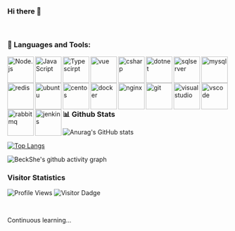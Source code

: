 <!-- 1. github主页欢迎，以及个人情况简略介绍 -->

### Hi there 👋

<!-- 
**BeckShe/BeckShe** is a ✨ _special_ ✨ repository because its `README.md` (this file) appears on your GitHub profile.

Here are some ideas to get you started:

- 🔭 I’m currently working on ...
- 🌱 I’m currently learning ...
- 👯 I’m looking to collaborate on ...
- 🤔 I’m looking for help with ...
- 💬 Ask me about ...
- 📫 How to reach me: ...
- 😄 Pronouns: ...
- ⚡ Fun fact: ... -->

<br/>

<!-- 2. 技能点和使用工具 -->

### 🔨 Languages and Tools: 
<!--  前端  -->

<!-- NodejS -->
<a href="https://nodejs.org" target="_blank"><img align="left" alt="Node.js" height ="60px" src="https://api.iconify.design/logos:nodejs-icon-alt.svg"></a>
<!-- JavaScript -->
<a href="https://developer.mozilla.org/en-US/docs/Web/JavaScript" target="_blank"> <img align="left" alt="JavaScript" height ="60px"  src="https://api.iconify.design/devicon:javascript.svg"> </a>
<!-- TypeScript -->
<a href="https://www.typescriptlang.org/" target="_blank"><img align="left" alt="Typescirpt" height ="60px" src="https://api.iconify.design/devicon:typescript.svg"></a>
<!-- VuejS -->
<a href="https://vuejs.org/" target="_blank"> <img align="left" alt="vue" height ="60px" src="https://api.iconify.design/devicon:vuejs.svg"></a>
<!-- ReactJS -->
<!-- <a href="https://reactjs.org/" target="_blank"> <img align="left" alt="React" height ="60px" src="https://api.iconify.design/devicon:react.svg"></a> -->

<!--  后端  -->

<!-- Java -->
<!-- <a href="https://www.java.com" target="_blank"><img align="left" alt="Java" height ="60px" src="https://api.iconify.design/devicon:java.svg"></a> -->
<!-- C++ -->
<!--<a href="https://cplusplus.com/" target="_blank"><img align="left" alt="c++" height ="60px" src="https://api.iconify.design/devicon:cplusplus.svg"></a> -->
<!-- Python -->
<!-- <a href="https://www.python.org" target="_blank"><img align="left" alt="Python" height ="60px" src="https://api.iconify.design/devicon:python.svg"></a> -->
<!-- C# -->
 <a href="https://learn.microsoft.com/zh-cn/dotnet/csharp/" target="_blank"><img align="left" alt="csharp" height ="60px" src="https://api.iconify.design/devicon:csharp.svg"></a> 
 <!-- .NET -->
 <a href="https://dotnet.microsoft.com/zh-cn/" target="_blank"><img align="left" alt="dotnet" height ="60px" src="https://api.iconify.design/devicon:dotnetcore.svg"></a> 

<!--  数据库  -->
 
 <!-- SqlServer -->
 <a href="https://learn.microsoft.com/zh-cn/sql/sql-server/?view=sql-server-ver16" target="_blank"> <img align="left" src="https://api.iconify.design/devicon:microsoftsqlserver.svg" alt="sqlserver" height="60px"/> </a> 
<!-- SqLite -->
<!-- <a href="https://sqlite.readdevdocs.com/" target="_blank"> <img align="left" src="https://api.iconify.design/devicon:sqlite.svg" alt="sqlite" height="60px"/> </a> -->
<!-- MYSQL -->
<a href="https://www.mysql.com/" target="_blank"> <img align="left" src="https://api.iconify.design/devicon:mysql.svg" alt="mysql" height="60px"/> </a> 
<!-- Redis -->
<a href="https://redis.io/" target="_blank"> <img align="left" src="https://api.iconify.design/devicon:redis.svg" alt="redis" height="60px"/> </a> 

<!-- linux.. -->
<!-- linux -->
<!-- <a href="https://www.linux.org/" target="_blank"> <img align="left" alt="linux" height ="60px" src="https://api.iconify.design/devicon:linux.svg"></a> -->
<!-- ubuntu  -->
<a href="https://www.jenkins.io/" target="_blank"> <img src="https://api.iconify.design/devicon:ubuntu.svg" align="left" alt="ubuntu" height='60px'/> </a>
<!-- centos -->
<a href="https://www.centos.org/" target="_blank"> <img align="left" alt="centos" height ="60px" src="https://api.iconify.design/devicon:centos.svg"></a>
<!-- Docker -->
<a href="https://www.docker.com/" target="_blank"> <img align="left" alt="docker" height ="60px" src="https://api.iconify.design/devicon:docker.svg"></a>
<!-- Tensorflow -->
<!-- <a href="https://www.tensorflow.org" target="_blank"> <img align="left" src="https://api.iconify.design/devicon:tensorflow.svg" alt="tensorflow" height="60px"/> </a> -->

<!-- web服务器,服务器..>
<!-- Nginx -->
<a href="https://nginx.org/" target="_blank"> <img src="https://api.iconify.design/devicon:nginx.svg" align="left" alt="nginx" height='60px'/> </a>


<!-- 工具 -->

<!-- Git -->
<a href="https://git-scm.com/" target="_blank"> <img src="https://api.iconify.design/devicon:git.svg" align="left" alt="git" height='60px'/> </a>
<!-- visualstudio  -->
<a href="https://visualstudio.microsoft.com/zh-hans/vs/" target="_blank"> <img src="https://api.iconify.design/devicon:visualstudio.svg" align="left" alt="visualstudio" height='60px'/> </a>
<!-- vscode  -->
<a href="https://code.visualstudio.com/" target="_blank"> <img src="https://api.iconify.design/devicon:vscode.svg" align="left" alt="vscode" height='60px'/> </a>
<!-- rabbitmq  -->
<a href="https://code.visualstudio.com/" target="_blank"> <img src="https://api.iconify.design/devicon:rabbitmq.svg" align="left" alt="rabbitmq" height='60px'/> </a>
<!-- jenkins  -->
<a href="https://www.jenkins.io/" target="_blank"> <img src="https://api.iconify.design/devicon:jenkins.svg" align="left" alt="jenkins" height='60px'/> </a>

<!-- Figma -->
<!-- <a href="https://www.figma.com/" target="_blank"> <img src="https://api.iconify.design/devicon:figma.svg" alt="figma" height='60px'/> </a> -->


<br/><br/><br/><br/><br/>
<!-- <hr/> -->

<!-- 3. Github上的提交记录统计、平台活跃记录统计和个人所有仓库中使用的各类编程语言的统计 -->

### 📊 Github Stats

![Anurag's GitHub stats](https://github-readme-stats.vercel.app/api?username=BeckShe&show_icons=true&theme=dark)

<!-- [![Top Langs](https://github-readme-stats.vercel.app/api/top-langs/?username=BeckShe)](https://github.com/anuraghazra/github-readme-stats) -->
[![Top Langs](https://github-readme-stats.vercel.app/api/top-langs/?username=BeckShe&layout=compact&theme=dark)](https://github.com/anuraghazra/github-readme-stats)

<!-- [![Ashutosh's github activity graph](https://activity-graph.herokuapp.com/graph?username=BeckShe)](https://github.com/BeckShe/github-readme-activity-graph) -->
<!-- ![BeckShe's github activity graph](https://activity-graph.herokuapp.com/graph?username=BeckShe&theme=minimal&custom_title=Frequency&radius=0&hide_border=true) -->

![BeckShe's github activity graph](https://github-readme-activity-graph.vercel.app/graph?username=BeckShe&theme=merko&radius=0&hide_border=true) 

<!--
[![Ashutosh's github activity graph](https://github-readme-activity-graph.vercel.app/graph?username=Ashutosh00710&theme=dracula)](https://github.com/ashutosh00710/github-readme-activity-graph)     
-->
 


<!-- 贡献网格蛇 -->

<!--

### Contribution Grid Snake 🐍:
[![github-contribution-grid-snake](https://github.com/beckshe/beckshe/blob/main/github-contribution-grid-snake.svg)](https://beckshe.github.io/TechBlog/)

-->
 
 






<!-- 4. 主页访客统计 -->


### Visitor Statistics
![Profile Views](https://komarev.com/ghpvc/?username=beckshe&color=red)
![Visitor Dadge](https://visitor-badge.laobi.icu/badge?page_id=beckshe.visitor-badge&right_color=red&left_text=Visitors)
<!-- ![visitor badge](https://visitor-badge.laobi.icu/badge?page_id=beckshe.visitor-badge)  !-->

<!-- ![visitor badge](https://visitor-badge.laobi.icu/badge?page_id=beckshe.visitor-badge&left_color=red&right_color=green&left_text=ProfileViews)   -->


<!--
- 总访问量: **null** 次
- 唯一访客: **null** 人
-->


<br/>


<!-- 5.总结，或者对未来的期待，或者还想说点什么...  -->


<!-- 中文自述：学过C#,Java,Python,Scala,Nodejs,C....但是仅是泛泛而已。现明确研究方向----C#,ASP.NET,ASP.NET CORE技术栈。 -->

<!-- ### Blog: https://beckshe.github.io -->

Continuous learning...

<!-- <script type="text/javascript" src="/js.users.51.la/21236077.js"></script> -->


<!-- &theme=cobalt   加个参数即可,更换主题皮肤 -->
<!-- 修改github个人首页链接:https://github.com/anuraghazra/github-readme-stats/blob/master/readme.md -->
